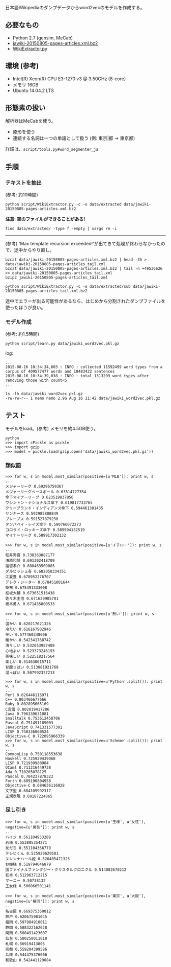 日本語Wikipediaのダンプデータからword2vecのモデルを作成する。

## 必要なもの

- Python 2.7 (gensim, MeCab)
- [jawiki-20150805-pages-articles.xml.bz2](https://ja.wikipedia.org/wiki/Wikipedia:%E3%83%87%E3%83%BC%E3%82%BF%E3%83%99%E3%83%BC%E3%82%B9%E3%83%80%E3%82%A6%E3%83%B3%E3%83%AD%E3%83%BC%E3%83%89)
- [WikiExtractor.py](http://medialab.di.unipi.it/wiki/Wikipedia_Extractor)

## 環境 (参考)

- Intel(R) Xeon(R) CPU E3-1270 v3 @ 3.50GHz (8-core)
- メモリ 16GB
- Ubuntu 14.04.2 LTS

## 形態素の扱い

解析器はMeCabを使う。

- 原形を使う
- 連続する名詞は一つの単語として扱う (例: 東京|都 → 東京都)

詳細は、`script/tools.py#word_segmenter_ja`

## 手順

### テキストを抽出

(参考: 約10時間)

```
python script/WikiExtractor.py -c -o data/extracted data/jawiki-20150805-pages-articles.xml.bz2
```

**注意: 空のファイルができることがある!**

```
find data/extracted/ -type f -empty | xargs rm -i
```

---

(参考) 'Max template recursion exceeded!'が出てきて処理が終わらなかったので、途中からやり直し。

```
bzcat data/jawiki-20150805-pages-articles.xml.bz2 | head -35 > data/jawiki-20150805-pages-articles_tail.xml
bzcat data/jawiki-20150805-pages-articles.xml.bz2 | tail -n +49536626 >> data/jawiki-20150805-pages-articles_tail.xml
bzip2 jawiki-20150805-pages-articles_tail.xml
```

```
python script/WikiExtractor.py -c -o data/extracted/sub data/jawiki-20150805-pages-articles_tail.xml.bz2
```

途中でエラーが出る可能性があるなら、はじめから分割されたダンプファイルを使ったほうが良い。

### モデル作成

(参考: 約1.5時間)

```
python script/learn.py data/jawiki_word2vec.pkl.gz
```

log:

```
...
2015-08-16 10:34:34,603 : INFO : collected 11592499 word types from a corpus of 409577477 words and 18483422 sentences
2015-08-16 10:34:39,038 : INFO : total 1313299 word types after removing those with count<5
...
```

```
ls -lh data/jawiki_word2vec.pkl.gz
-rw-rw-r-- 1 nemo nemo 2.9G Aug 16 11:42 data/jawiki_word2vec.pkl.gz
```

## テスト

モデルをload。(参考) メモリを約4.5GB使う。

```
python
>>> import cPickle as pickle
>>> import gzip
>>> model = pickle.load(gzip.open('data/jawiki_word2vec.pkl.gz'))
```

### 類似語

```
>>> for w, s in model.most_similar(positive=[u'MLB']): print w, s
...
メジャーリーグ 0.69296759367
メジャーリーグベースボール 0.63514727354
傘下マイナーリーグ 0.623519837856
ワシントン・ナショナルズ傘下 0.619817733765
クリーブランド・インディアンス傘下 0.594461381435
ヤンキース 0.592985808849
ブレーブス 0.591527879238
タンパベイ・レイズ傘下 0.590766072273
コロラド・ロッキーズ傘下 0.589994132519
マイナーリーグ 0.589917302132
```

```
>>> for w, s in model.most_similar(positive=[u'イチロー']): print w, s
...
松井秀喜 0.738363087177
清原和博 0.691302418709
福留孝介 0.688463509083
ダルビッシュ有 0.682058334351
江夏豊 0.678952276707
デレク・ジーター 0.678451001644
掛布 0.675491333008
松坂大輔 0.673651516438
佐々木主浩 0.671629905701
坂本勇人 0.671455800533
```

```
>>> for w, s in model.most_similar(positive=[u'熱い']): print w, s
...
温かい 0.620217621326
冷たい 0.616167902946
辛い 0.577460348606
暖かい 0.542341768742
清々しい 0.532653987408
心地よい 0.523373246193
美味しい 0.522518217564
楽しい 0.514630615711
甘酸っぱい 0.513881921768
湿っぽい 0.507992327213
```

```
>>> for w, s in model.most_similar(positive=u'Python'.split()): print w, s
...
Perl 0.826446115971
C++ 0.803466677666
Ruby 0.802895665169
C言語 0.802019417286
Java 0.796339631081
Smalltalk 0.753612458706
Pascal 0.751491189003
JavaScript 0.741331577301
LISP 0.740336060524
Objective-C 0.722095966339
>>> for w, s in model.most_similar(positive=u'Scheme'.split()): print w, s
...
CommonLisp 0.750118553638
Haskell 0.725929439068
LISP 0.721939980984
OCaml 0.711216449738
Ada 0.710205078125
Pascal 0.704237878323
Forth 0.689190804958
Objective-C 0.684636116028
文字型 0.684105992317
正規表現 0.68187224865
```

### 足し引き

```
>>> for w, s in model.most_similar(positive=[u'王様', u'女性'], negative=[u'男性']): print w, s
...
ハイジ 0.561104953289
若様 0.553895354271
友だち 0.551104366779
テレビくん 0.525920629501
ヌレンナハール姫 0.520405471325
お姫様 0.519794046879
国ファイナルファンタジー・クリスタルクロニクル 0.514082670212
狂卓 0.512963712215
マーニー 0.50738132
王女様 0.506066501141
```

```
>>> for w, s in model.most_similar(positive=[u'東京', u'大阪'], negative=[u'横浜']): print w, s
...
名古屋 0.669375360012
神戸 0.620675981045
福岡 0.597984910011
静岡 0.588322162628
関西 0.580491423607
仙台 0.580258011818
札幌 0.56919413805
京都 0.559204399586
兵庫 0.544475376606
和歌山 0.542441129684
```
